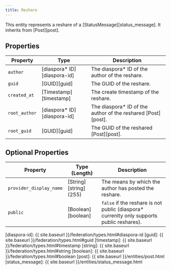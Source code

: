 ```yaml
---
title: Reshare
---
```


This entity represents a reshare of a [StatusMessage][status_message]. It inherits from [Post][post].

## Properties

| Property      | Type                         | Description                                                   |
| ------------- | ---------------------------- | ------------------------------------------------------------- |
| `author`      | [diaspora\* ID][diaspora-id] | The diaspora\* ID of the author of the reshare.               |
| `guid`        | [GUID][guid]                 | The GUID of the reshare.                                      |
| `created_at`  | [Timestamp][timestamp]       | The create timestamp of the reshare.                          |
| `root_author` | [diaspora\* ID][diaspora-id] | The diaspora\* ID of the author of the reshared [Post][post]. |
| `root_guid`   | [GUID][guid]                 | The GUID of the reshared [Post][post].                        |

## Optional Properties

| Property                | Type (Length)          | Description                                                                                |
| ----------------------- | ---------------------- | ------------------------------------------------------------------------------------------ |
| `provider_display_name` | [String][string] (255) | The means by which the author has posted the reshare.                                      |
| `public`                | [Boolean][boolean]     | `false` if the reshare is not public (diaspora\* currenlty only supports public reshares). |

[diaspora-id]: {{ site.baseurl }}/federation/types.html#diaspora-id
[guid]: {{ site.baseurl }}/federation/types.html#guid
[timestamp]: {{ site.baseurl }}/federation/types.html#timestamp
[string]: {{ site.baseurl }}/federation/types.html#string
[boolean]: {{ site.baseurl }}/federation/types.html#boolean
[post]: {{ site.baseurl }}/entities/post.html
[status_message]: {{ site.baseurl }}/entities/status_message.html
